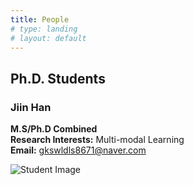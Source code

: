 ```yaml
---
title: People
# type: landing
# layout: default
---
```




## Ph.D. Students

### Jiin Han
**M.S/Ph.D Combined**  
**Research Interests:** Multi-modal Learning  
**Email:** [gkswldls8671@naver.com](mailto:gkswldls8671@naver.com)

![Student Image](/JiinHan.jpg)